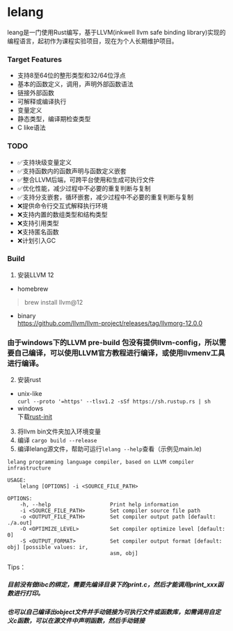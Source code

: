 # lelang
leang是一门使用Rust编写，基于LLVM(inkwell llvm safe binding library)实现的编程语言，起初作为课程实验项目，现在为个人长期维护项目。

### Target Features

+ 支持8至64位的整形类型和32/64位浮点
+ 基本的函数定义，调用，声明外部函数语法
+ 链接外部函数
+ 可解释或编译执行
+ 变量定义
+ 静态类型，编译期检查类型
+ C like语法

### TODO

+ ✅支持块级变量定义
+ ✅支持函数内的函数声明与函数定义嵌套
+ ✅整合LLVM后端，可跨平台使用和生成可执行文件
+ ✅优化性能，减少过程中不必要的重复判断与复制
+ ✅支持分支嵌套，循环嵌套，减少过程中不必要的重复判断与复制
+ ❌提供命令行交互式解释执行环境
+ ❌支持内置的数组类型和结构类型
+ ❌支持引用类型
+ ❌支持匿名函数
+ ❌计划引入GC

### Build

1. 安装LLVM 12

+ homebrew

> brew install llvm@12

+ binary  
  https://github.com/llvm/llvm-project/releases/tag/llvmorg-12.0.0
### 由于windows下的LLVM pre-build 包没有提供llvm-config，所以需要自己编译，可以使用LLVM官方教程进行编译，或使用llvmenv工具进行编译。

2. 安装rust

+ unix-like  
  ```curl --proto '=https' --tlsv1.2 -sSf https://sh.rustup.rs | sh```
+ windows  
  下载[rust-init](https://static.rust-lang.org/rustup/dist/i686-pc-windows-gnu/rustup-init.exe)

3. 将llvm bin文件夹加入环境变量
4. 编译
   ```cargo build --release```
5. 编译lelang源文件，帮助可运行```lelang --help```查看（示例见main.le)

```
lelang programming language compiler, based on LLVM compiler infrastructure

USAGE:
    lelang [OPTIONS] -i <SOURCE_FILE_PATH>

OPTIONS:
    -h, --help                   Print help information
    -i <SOURCE_FILE_PATH>        Set compiler source file path
    -o <OUTPUT_FILE_PATH>        Set compiler output path [default: ./a.out]
    -O <OPTIMIZE_LEVEL>          Set compiler optimize level [default: 0]
    -S <OUTPUT_FORMAT>           Set compiler output format [default: obj] [possible values: ir,
                                 asm, obj]
```

Tips：

##### 目前没有做libc的绑定，需要先编译目录下的print.c，然后才能调用print_xxx函数进行打印。

##### 也可以自己编译出object文件并手动链接为可执行文件或函数库，如需调用自定义c函数，可以在源文件中声明函数，然后手动链接